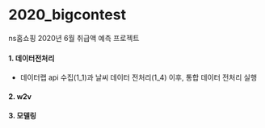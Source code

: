 # 2020_bigcontest
ns홈쇼핑 2020년 6월 취급액 예측 프로젝트

#### 1. 데이터전처리
  - 데이터랩 api 수집(1_1)과 날씨 데이터 전처리(1_4) 이후, 통합 데이터 전처리 실행
  
#### 2. w2v

#### 3. 모델링
